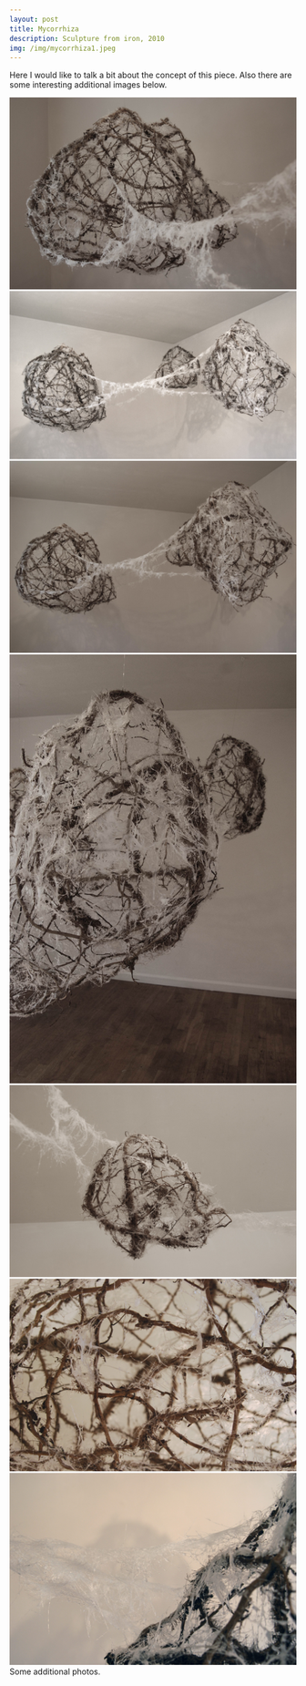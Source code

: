 ```yaml
---
layout: post
title: Mycorrhiza
description: Sculpture from iron, 2010
img: /img/mycorrhiza1.jpeg
---
```


Here I would like to talk a bit about the concept of this piece. Also there are some interesting additional images below.


<div class="img_row">
  <img class="col three" src="/img/mycorrhiza1.jpeg"/>
</div>
<div class="img_row">
  <img class="col three" src="/img/mycorrhiza2.jpeg"/>
</div>
<div class="img_row">
  <img class="col three" src="/img/mycorrhiza3.jpeg"/>
</div>
<div class="img_row">
  <img class="col three" src="/img/mycorrhiza4.jpeg"/>
</div>
<div class="img_row">
  <img class="col three" src="/img/mycorrhiza5.jpeg"/>
</div>
<div class="img_row">
  <img class="col three" src="/img/mycorrhiza6.jpeg"/>
</div>
<div class="img_row">
  <img class="col three" src="/img/mycorrhiza7.jpeg"/>
</div>
<div class="col three caption">
	Some additional photos.
</div>
